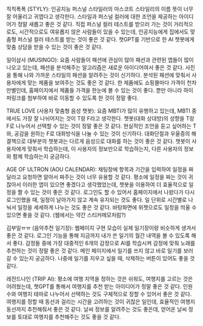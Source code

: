 칙칙폭폭 (STYLY): 인공지능 퍼스널 스타일러의 마스코트 스타일리의 이름 뜻이 너무 잘 어울리고 귀엽다고 생각한다. 스타일과 퍼스널 컬러에 대한 조언을 제공하는 아이디어가 정말 새롭고 좋은 것 같다. 직접 퍼스널 컬러 테스트를 받으러 가는 것이 거리적으로도, 시간적으로도 여유롭지 않은 사람들이 있을 수 있는데, 인공지능에게 집에서도 맞춤형 퍼스널 컬러 테스트를 받는 것이 좋은 것 같다. 챗GPT를 기반으로 한 AI 챗봇에게 맞춤 상담을 받을 수 있는 것이 좋은 것 같다.

일이삼사 (MUSINGO): 요즘 사람들이 패션에 관심이 많아 패션과 관련된 앱들이 많이 나오고 있는데, 패션을 분석해주는 알고리즘은 새로운 아이디어여서 좋은 것 같다. 사진을 통해 나와 가까운 스타일의 패션을 알려주는 것이 신기하다. 분석된 패션에 맞춰서 사용자에게 맞는 제품을 보여주는 것도 좋은 것 같다. 한 제품에도 쇼핑몰마다 가격이 천차만별인데, 홈페이지에서 제품들 가격을 한눈에 볼 수 있는 것이 좋다. 뿐만 아니라 하이퍼링크를 첨부하여 바로 이동할 수 있도록 한 것이 정말 좋다.

TRUE LOVE (사용자 맞춤형 음성 챗봇): 요즘 MBTI가 많이 유행하고 있는데, MBTI 중에서도 가장 잘 나뉘어지는 것이 T랑 F라고 생각한다. 챗봇(대화 상대방)의 성향을 T랑 F로 나누어서 선택할 수 있는 것이 정말 좋은 것 같다. 현실적인 조언을 듣고 싶어하는 T와, 공감을 원하는 F로 대화방식을 나눌 수 있는 것이 신기하다. 대화단절과 우울증의 해결책으로 대부분의 챗봇과는 다르게 음성으로 대화를 하는 것이 좋은 것 같다. 챗봇이 사용자에게 맞춰서 학습하는데, 이 사용자의 정보만으로 학습하는지, 다른 사용자의 정보와 함께 학습하는지 궁금하다.

AGE OF ULTRON (AOU CALENDAR): 채팅창에 항목과 기간을 입력하여 일정을 짜달라고 요청하면 알아서 짜주는 것이 너무 유용할 것 같다. 평소에 일정을 짜는 것이 귀찮아서 이러한 앱이 있으면 좋겠다고 생각했었는데, 챗봇을 이용하여 더 효율적으로 일정을 짤 수 있는 것이 좋은 것 같다. 로그인도 할 수 있어서 홈페이지에서 나왔다가 다시 로그인했을 때, 일정이 날아가지 않고 계속 유지되는 것도 좋다. 일 단위로 시간별로 나눠서 일정을 세세하게 나누는 것도 좋은 것 같다. 바탕화면에 위젯으로도 일정을 띄울 수 있으면 좋을 것 같다. (웹에서는 약간 스티커메모처럼?)

김부일ㅠㅠ (음악추천 일기장): 웹페이지 구현 모습이 실제 일기장이랑 비슷하게 생겨서 좋은 것 같다. 로그인 기능을 통해 지금까지 내가 쓴 일기의 월간 내역을 볼 수 있도록 해서 좋다. 감정들 중에 가장 대중적인 6개의 감정으로 AI를 학습시켜 감정에 맞춰 노래를 추천하는 것이 정말 좋은 것 같다. 메인 페이지에서 일기를 쓰지 않고 바로 일기를 보러 갈 수 있는지 궁금하다. 나중에 일기를 지우고 싶을 때, 삭제하는 버튼이 있어도 좋을 것 같다.

레전드나인 (TRIP AI): 평소에 여행 지역을 정하는 것은 쉬워도, 여행지를 고르는 것은 어려웠는데, 챗GPT를 통해서 여행지를 추천 받는 아이디어가 정말 좋은 것 같다. 인원수와 여행지 테마로 나누어서 선택하는 것도 구체적으로 정할 수 있어서 좋은 것 같다. 여행지를 정할 때 동선과 걸리는 시간을 고려하는 것이 귀찮은 일인데, 효율적인 여행지 동선까지 추천해줘서 좋은 것 같다. 날씨 정보를 알려주는 것도 좋은데, 얻어온 날씨 정보를 토대로 여행지를 추천해주는 것도 좋을 것 같다.
